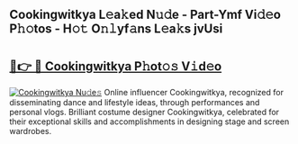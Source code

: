 ## Cookingwitkya L𝚎a𝚔ed N𝚞𝚍e - Part-Ymf Vi𝚍𝚎o P𝚑𝚘tos - H𝚘𝚝 O𝚗𝚕yf𝚊ns L𝚎a𝚔s jvUsi

# <h2><a href="http://kf69j7g.oniu.top/?m=Cookingwitkya">🔗👉 🔴 Cookingwitkya P𝚑ot𝚘𝚜 V𝚒d𝚎o</a></h2>

[![Cookingwitkya Nu𝚍e𝚜](https://i.imgur.com/0qMVB7G.gif)](http://kf69j7g.oniu.top/?m=Cookingwitkya)
Online influencer Cookingwitkya, recognized for disseminating dance and lifestyle ideas, through performances and personal vlogs. Brilliant costume designer Cookingwitkya, celebrated for their exceptional skills and accomplishments in designing stage and screen wardrobes.  
